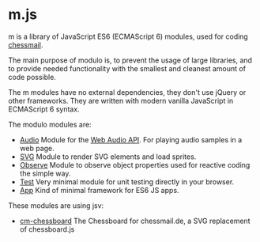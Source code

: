 # m.js

m is a library of JavaScript ES6 (ECMAScript 6) modules, used for coding [chessmail](http://www.chessmail.eu).

The main purpose of modulo is, to prevent the usage of large libraries, and to provide needed functionality with the smallest and cleanest amount of code possible.

The m modules have no external dependencies, they don't use jQuery or other frameworks. They are written with modern vanilla JavaScript in ECMAScript 6 syntax.

The modulo modules are:

- [Audio](https://github.com/shaack/svjs-audio) Module for the [Web Audio API](https://developer.mozilla.org/de/docs/Web/API/Web_Audio_API). For playing audio samples in a web page.
- [SVG](https://github.com/shaack/svjs-svg) Module to render SVG elements and load sprites.
- [Observe](https://github.com/shaack/svjs-observe) Module to observe object properties used for reactive coding the simple way.
- [Test](https://github.com/shaack/svjs-test) Very minimal module for unit testing directly in your browser.
- [App](https://github.com/shaack/svjs-app) Kind of minimal framework for ES6 JS apps.

These modules are using jsv:

- [cm-chessboard](https://github.com/shaack/cm-chessboard) The Chessboard for chessmail.de, a SVG replacement of chessboard.js

